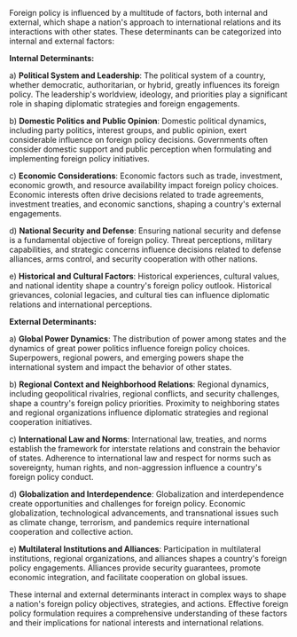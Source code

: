 Foreign policy is influenced by a multitude of factors, both internal and external, which shape a nation's approach to international relations and its interactions with other states. These determinants can be categorized into internal and external factors:

**Internal Determinants:**

a) **Political System and Leadership**: The political system of a country, whether democratic, authoritarian, or hybrid, greatly influences its foreign policy. The leadership's worldview, ideology, and priorities play a significant role in shaping diplomatic strategies and foreign engagements.

b) **Domestic Politics and Public Opinion**: Domestic political dynamics, including party politics, interest groups, and public opinion, exert considerable influence on foreign policy decisions. Governments often consider domestic support and public perception when formulating and implementing foreign policy initiatives.

c) **Economic Considerations**: Economic factors such as trade, investment, economic growth, and resource availability impact foreign policy choices. Economic interests often drive decisions related to trade agreements, investment treaties, and economic sanctions, shaping a country's external engagements.

d) **National Security and Defense**: Ensuring national security and defense is a fundamental objective of foreign policy. Threat perceptions, military capabilities, and strategic concerns influence decisions related to defense alliances, arms control, and security cooperation with other nations.

e) **Historical and Cultural Factors**: Historical experiences, cultural values, and national identity shape a country's foreign policy outlook. Historical grievances, colonial legacies, and cultural ties can influence diplomatic relations and international perceptions.

**External Determinants:**

a) **Global Power Dynamics**: The distribution of power among states and the dynamics of great power politics influence foreign policy choices. Superpowers, regional powers, and emerging powers shape the international system and impact the behavior of other states.

b) **Regional Context and Neighborhood Relations**: Regional dynamics, including geopolitical rivalries, regional conflicts, and security challenges, shape a country's foreign policy priorities. Proximity to neighboring states and regional organizations influence diplomatic strategies and regional cooperation initiatives.

c) **International Law and Norms**: International law, treaties, and norms establish the framework for interstate relations and constrain the behavior of states. Adherence to international law and respect for norms such as sovereignty, human rights, and non-aggression influence a country's foreign policy conduct.

d) **Globalization and Interdependence**: Globalization and interdependence create opportunities and challenges for foreign policy. Economic globalization, technological advancements, and transnational issues such as climate change, terrorism, and pandemics require international cooperation and collective action.

e) **Multilateral Institutions and Alliances**: Participation in multilateral institutions, regional organizations, and alliances shapes a country's foreign policy engagements. Alliances provide security guarantees, promote economic integration, and facilitate cooperation on global issues.

These internal and external determinants interact in complex ways to shape a nation's foreign policy objectives, strategies, and actions. Effective foreign policy formulation requires a comprehensive understanding of these factors and their implications for national interests and international relations.